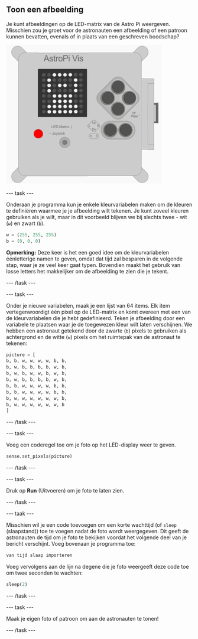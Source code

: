 ## Toon een afbeelding

Je kunt afbeeldingen op de LED-matrix van de Astro Pi weergeven. Misschien zou je groet voor de astronauten een afbeelding of een patroon kunnen bevatten, evenals of in plaats van een geschreven boodschap?

![Astronaut](images/astronaut-pic.png)

--- task ---

Onderaan je programma kun je enkele kleurvariabelen maken om de kleuren te definiëren waarmee je je afbeelding wilt tekenen. Je kunt zoveel kleuren gebruiken als je wilt, maar in dit voorbeeld blijven we bij slechts twee - wit (`w`) en zwart (`b`).

```python
w = (255, 255, 255)
b = (0, 0, 0)
```

**Opmerking:** Deze keer is het een goed idee om de kleurvariabelen éénletterige namen te geven, omdat dat tijd zal besparen in de volgende stap, waar je ze veel keer gaat typen. Bovendien maakt het gebruik van losse letters het makkelijker om de afbeelding te zien die je tekent.

--- /task ---

--- task ---

Onder je nieuwe variabelen, maak je een lijst van 64 items. Elk item vertegenwoordigt één pixel op de LED-matrix en komt overeen met een van de kleurvariabelen die je hebt gedefinieerd. Teken je afbeelding door een variabele te plaatsen waar je de toegewezen kleur wilt laten verschijnen. We hebben een astronaut getekend door de zwarte (`b`) pixels te gebruiken als achtergrond en de witte (`w`) pixels om het ruimtepak van de astronaut te tekenen:

```python
picture = [
b, b, w, w, w, w, b, b,
b, w, b, b, b, b, w, b,
b, w, b, w, w, b, w, b,
b, w, b, b, b, b, w, b,
b, b, w, w, w, w, b, b,
b, b, w, w, w, w, b, b,
b, w, w, w, w, w, w, b,
b, w, w, w, w, w, w, b
]
```

--- /task ---

--- task ---

Voeg een coderegel toe om je foto op het LED-display weer te geven.

```python
sense.set_pixels(picture)
```

--- /task ---

--- task ---

Druk op **Run** (Uitvoeren) om je foto te laten zien.

--- /task ---

--- taak ---

Misschien wil je een code toevoegen om een ​​korte wachttijd (of `sleep` (slaapstand)) toe te voegen nadat de foto wordt weergegeven. Dit geeft de astronauten de tijd om je foto te bekijken voordat het volgende deel van je bericht verschijnt. Voeg bovenaan je programma toe:

```python
van tijd slaap importeren
```

Voeg vervolgens aan de lijn na degene die je foto weergeeft deze code toe om twee seconden te wachten:

```python
sleep(2)
```

--- /task ---

--- task ---

Maak je eigen foto of patroon om aan de astronauten te tonen!

--- /task ---